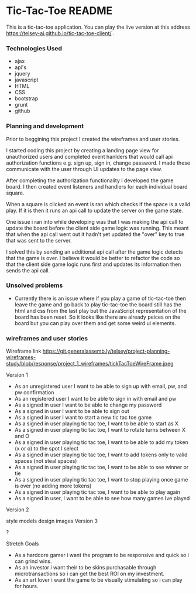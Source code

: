 # **Tic-Tac-Toe README**

This is a tic-tac-toe application.  You can play the live version at this address https://telsey-ai.github.io/tic-tac-toe-client/ .

### Technologies Used

- ajax
- api's
- jquery
- javascript
- HTML
- CSS
- bootstrap
- grunt
- github

### Planning and development
Prior to beggining this project I created the wireframes and user stories.

I started coding this project by creating a landing page view for unauthorized users and completed event hanlders that would call api authorization functions e.g. sign up, sign in, change password.  I made these communicate with the user through UI updates to the page view.

After completing the authorization functionality I developed the game board.  I then created event listeners and handlers for each individual board square.

When a square is clicked an event is ran which checks if the space is a valid play.  If it is then it runs an api call to update the server on the game state.

One issue i ran into while developing was that I was making the api call to update the board before the client side game logic was running.  This meant that when the api call went out it hadn't yet updated the "over" key to true that was sent to the server.

I solved this by sending an additional api call after the game logic detects that the game is over.  I believe it would be better to refactor the code so that the client side game logic runs first and updates its information then sends the api call.

### Unsolved problems

- Currently there is an issue where if you play a game of tic-tac-toe then leave the game and go back to play tic-tac-toe the board still has the html and css from the last play but the JavaScript representation of the board has been reset.  So it looks like there are already peices on the board but you can play over them and get some weird ui elements.

### wireframes and user stories

Wireframe link https://git.generalassemb.ly/telsey/project-planning-wireframes-study/blob/response/project_1_wireframes/tickTacToeWireFrame.jpeg

Version 1

- As an unregistered user I want to be able to sign up with email, pw, and pw confirmation
- As an registered user I want to be able to sign in with email and pw
- As a signed in user I want to be able to change my password
- As a signed in user I want to be able to sign out
- As a signed in user I want to start a new tic tac toe game
- As a signed in user playing tic tac toe, I want to be able to start as X
- As a signed in user playing tic tac toe, I want to rotate turns between X and O
- As a signed in user playing tic tac toe, I want to be able to add my token (x or o) to the spot I select
- As a signed in user playing tic tac toe, I want to add tokens only to valid spaces (not steal spaces)
- As a signed in user playing tic tac toe, I want to be able to see winner or tie
- As a signed in user playing tic tac toe, I want to stop playing once game is over (no adding more tokens)
- As a signed in user playing tic tac toe, I want to be able to play again
- As a signed in user, I want to be able to see how many games Ive played

Version 2

style
models
design
images
Version 3

?

Stretch Goals

- As a hardcore gamer i want the program to be responsive and quick so i can grind wins.
- As an investor i want their to be skins purchasable through microtransactions so i can get the best ROI on my investment.
- As an art lover i want the game to be visually stimulating so i can play for hours.
